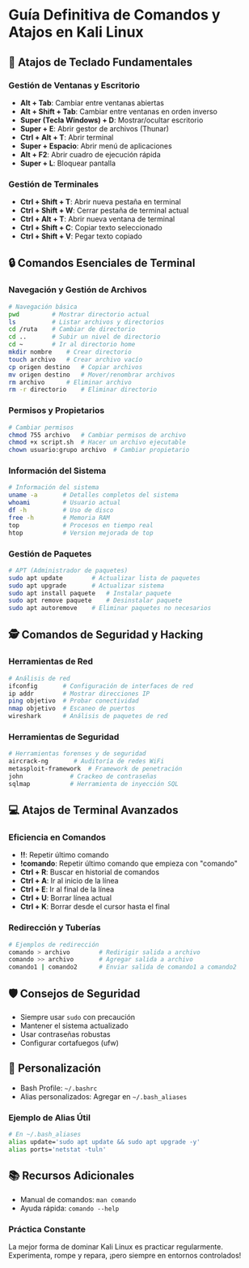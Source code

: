 # Guía Definitiva de Comandos y Atajos en Kali Linux

## 🚀 Atajos de Teclado Fundamentales

### Gestión de Ventanas y Escritorio
- **Alt + Tab**: Cambiar entre ventanas abiertas
- **Alt + Shift + Tab**: Cambiar entre ventanas en orden inverso
- **Super (Tecla Windows) + D**: Mostrar/ocultar escritorio
- **Super + E**: Abrir gestor de archivos (Thunar)
- **Ctrl + Alt + T**: Abrir terminal
- **Super + Espacio**: Abrir menú de aplicaciones
- **Alt + F2**: Abrir cuadro de ejecución rápida
- **Super + L**: Bloquear pantalla

### Gestión de Terminales
- **Ctrl + Shift + T**: Abrir nueva pestaña en terminal
- **Ctrl + Shift + W**: Cerrar pestaña de terminal actual
- **Ctrl + Alt + T**: Abrir nueva ventana de terminal
- **Ctrl + Shift + C**: Copiar texto seleccionado
- **Ctrl + Shift + V**: Pegar texto copiado

## 🔒 Comandos Esenciales de Terminal

### Navegación y Gestión de Archivos
```bash
# Navegación básica
pwd         # Mostrar directorio actual
ls          # Listar archivos y directorios
cd /ruta    # Cambiar de directorio
cd ..       # Subir un nivel de directorio
cd ~        # Ir al directorio home
mkdir nombre    # Crear directorio
touch archivo   # Crear archivo vacío
cp origen destino   # Copiar archivos
mv origen destino   # Mover/renombrar archivos
rm archivo      # Eliminar archivo
rm -r directorio    # Eliminar directorio
```

### Permisos y Propietarios
```bash
# Cambiar permisos
chmod 755 archivo   # Cambiar permisos de archivo
chmod +x script.sh  # Hacer un archivo ejecutable
chown usuario:grupo archivo  # Cambiar propietario
```

### Información del Sistema
```bash
# Información del sistema
uname -a       # Detalles completos del sistema
whoami         # Usuario actual
df -h          # Uso de disco
free -h        # Memoria RAM
top            # Procesos en tiempo real
htop           # Version mejorada de top
```

### Gestión de Paquetes
```bash
# APT (Administrador de paquetes)
sudo apt update        # Actualizar lista de paquetes
sudo apt upgrade       # Actualizar sistema
sudo apt install paquete   # Instalar paquete
sudo apt remove paquete    # Desinstalar paquete
sudo apt autoremove    # Eliminar paquetes no necesarios
```

## 🕵️ Comandos de Seguridad y Hacking

### Herramientas de Red
```bash
# Análisis de red
ifconfig       # Configuración de interfaces de red
ip addr        # Mostrar direcciones IP
ping objetivo  # Probar conectividad
nmap objetivo  # Escaneo de puertos
wireshark      # Análisis de paquetes de red
```

### Herramientas de Seguridad
```bash
# Herramientas forenses y de seguridad
aircrack-ng       # Auditoría de redes WiFi
metasploit-framework  # Framework de penetración
john             # Crackeo de contraseñas
sqlmap           # Herramienta de inyección SQL
```

## 💻 Atajos de Terminal Avanzados

### Eficiencia en Comandos
- **!!**: Repetir último comando
- **!comando**: Repetir último comando que empieza con "comando"
- **Ctrl + R**: Buscar en historial de comandos
- **Ctrl + A**: Ir al inicio de la línea
- **Ctrl + E**: Ir al final de la línea
- **Ctrl + U**: Borrar línea actual
- **Ctrl + K**: Borrar desde el cursor hasta el final

### Redirección y Tuberías
```bash
# Ejemplos de redirección
comando > archivo        # Redirigir salida a archivo
comando >> archivo       # Agregar salida a archivo
comando1 | comando2      # Enviar salida de comando1 a comando2
```

## 🛡️ Consejos de Seguridad
- Siempre usar `sudo` con precaución
- Mantener el sistema actualizado
- Usar contraseñas robustas
- Configurar cortafuegos (ufw)

## 🚀 Personalización
- Bash Profile: `~/.bashrc`
- Alias personalizados: Agregar en `~/.bash_aliases`

### Ejemplo de Alias Útil
```bash
# En ~/.bash_aliases
alias update='sudo apt update && sudo apt upgrade -y'
alias ports='netstat -tuln'
```

## 📚 Recursos Adicionales
- Manual de comandos: `man comando`
- Ayuda rápida: `comando --help`

### Práctica Constante
La mejor forma de dominar Kali Linux es practicar regularmente. Experimenta, rompe y repara, ¡pero siempre en entornos controlados!